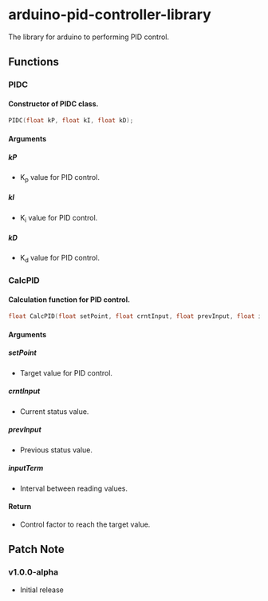 # arduino-pid-controller-library
The library for arduino to performing PID control.

## Functions

### PIDC

#### Constructor of PIDC class.
```cpp
PIDC(float kP, float kI, float kD);
```

#### Arguments

##### kP
- K<sub>p</sub> value for PID control.

##### kI
- K<sub>i</sub> value for PID control.

##### kD
- K<sub>d</sub> value for PID control.

### CalcPID

#### Calculation function for PID control.
```cpp
float CalcPID(float setPoint, float crntInput, float prevInput, float inputTerm);
```

####  Arguments

##### setPoint
- Target value for PID control.

##### crntInput
- Current status value.

##### prevInput
- Previous status value.

##### inputTerm
- Interval between reading values.

####  Return
- Control factor to reach the target value.

## Patch Note

### v1.0.0-alpha
- Initial release
